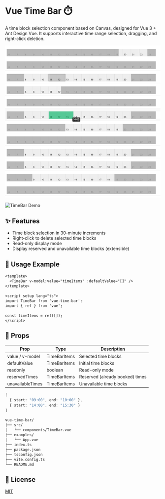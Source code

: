 
# Vue Time Bar ⏱️

A time block selection component based on Canvas, designed for Vue 3 + Ant Design Vue. It supports interactive time range selection, dragging, and right-click deletion.

![preview](./assets/demo.png)

![TimeBar Demo](https://imgur.com/a/0SVGpBM)

## ✨ Features

- Time block selection in 30-minute increments
- Right-click to delete selected time blocks
- Read-only display mode
- Display reserved and unavailable time blocks (extensible)

## 🚀 Usage Example

```vue
<template>
  <TimeBar v-model:value="timeItems" :defaultValue="[]" />
</template>

<script setup lang="ts">
import TimeBar from 'vue-time-bar';
import { ref } from 'vue';

const timeItems = ref([]);
</script>
```

## 📘 Props

| Prop             | Type          | Description                         |
|------------------|---------------|-------------------------------------|
| value / v-model  | TimeBarItems  | Selected time blocks                |
| defaultValue     | TimeBarItems  | Initial time blocks                 |
| readonly         | boolean       | Read-only mode                      |
| reservedTimes    | TimeBarItems  | Reserved (already booked) times     |
| unavailableTimes | TimeBarItems  | Unavailable time blocks             |
```ts
[
  { start: "09:00", end: "10:00" },
  { start: "14:00", end: "15:30" }
]
```

```
vue-time-bar/
├── src/
│   └── components/TimeBar.vue         
├── examples/                         
│   └── App.vue                        
├── index.ts                           
├── package.json
├── tsconfig.json
├── vite.config.ts
└── README.md
```

## 📜 License

[MIT](./LICENSE)